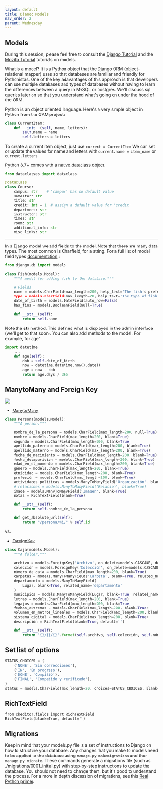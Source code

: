 ```yaml
---
layout: default
title: Django Models 
nav_order: 2
parent: Wednesday 
---
```

## Models 
During this session, please feel free to consult the [Django Tutorial](https://docs.djangoproject.com/en/2.2/intro/tutorial02/)
and the [Mozilla Tutorial](https://developer.mozilla.org/en-US/docs/Learn/Server-side/Django/Models) tutorials on models. 

What is a model?  It is a Python object that the Django ORM (object-relational mapper) uses so that databases are familiar and friendly for Pythonistas. One of the key adavantages of this approach is that developers can use multiple databases and types of databases without having to learn the differences between a query in MySQL or postgres.  We'll discuss sql queries later on so that you understand what's going on under the hood of the ORM.     

Python is an object oriented language. Here's a very simple object in Python from the GAM project:

```python 
class CurrentItem:
    def __init__(self, name, letters):
        self.name = name
        self.letters = letters
```

To create a current item object, just use `current = CurrentItem`
We can set or update the values for name and letters with `current.name = item_name` or `current.letters`

Python 3.7+ comes with a [native dataclass object](https://realpython.com/python-data-classes/).

```python
from dataclasses import dataclass

@dataclass
class Course:
    campus: str    # 'campus' has no default value
    semester: str
    title: str
    credit: int = 1  # assign a default value for 'credit'
    department: str
    instructor: str
    times: str
    room: str 
    additional_info: str
    misc_links: str
```

---
In a Django model we add fields to the model. Note that there are many data types.  The most common is Charfield, for a string.  For a full list of model field types [documentation](https://docs.djangoproject.com/en/2.2/ref/models/fields/#model-field-types).:

```python
from django.db import models

class Fish(models.Model):
    """A model for adding fish to the database."""

    # Fields
    name = models.CharField(max_length=200, help_text='The fish's prefered name')
    type = models.CharField(max_length=20, help_text='The type of fish')
    date_of_birth = models.DateField(auto_now=False)
    has_fins = models.BooleanField(null=True)
    
    def __str__(self):
        return self.name
```

Note the __str__ method.  This defines what is displayed in the admin interface (we'll get to that soon). 
You can also add methods to the model. For example, for age"

```python
import datetime 
    ... 
    def age(self):
        dob = self.date_of_birth
        now = datetime.datetime.now().date()
        age = now - dob
        return age.days / 365
```

## ManytoMany and Foreign Key

![](https://mdn.mozillademos.org/files/16479/local_library_model_uml.png)
- [ManytoMany](https://docs.djangoproject.com/en/2.1/ref/models/fields/#manytomanyfield)

```python
class Persona(models.Model):
    """A person."""

    nombre_de_la_persona = models.CharField(max_length=200, null=True)
    nombre = models.CharField(max_length=200, blank=True)
    segundo = models.CharField(max_length=200, blank=True)
    apellido_paterno = models.CharField(max_length=200, blank=True)
    apellido_materno = models.CharField(max_length=200, blank=True)
    fecha_de_nacimiento = models.CharField(max_length=200, blank=True)
    fecha_desaparicion = models.CharField(max_length=200, blank=True)
    edad_en_el_momento = models.CharField(max_length=200, blank=True)
    género = models.CharField(max_length=200, blank=True)
    etnicidad = models.CharField(max_length=200, blank=True)
    profesión = models.CharField(max_length=200, blank=True)
    actividades_políticas = models.ManyToManyField('Organización', blank=True)
    # relaciones = models.ManyToManyField('Relación', blank=True)
    image = models.ManyToManyField('Imagen', blank=True)
    notas = RichTextField(blank=True)

    def __str__(self):
        return self.nombre_de_la_persona

    def get_absolute_url(self):
        return "/persona/%i/" % self.id
```

vs.
- [ForeignKey](https://docs.djangoproject.com/en/2.1/ref/models/fields/#foreignkey)

```python
class Caja(models.Model):
    """A folder."""

    archivo = models.ForeignKey('Archivo', on_delete=models.CASCADE, default=1)
    colección = models.ForeignKey('Colección', on_delete=models.CASCADE, default=1)
    número_de_caja = models.CharField(max_length=200, blank=True)
    carpetas = models.ManyToManyField('Carpeta', blank=True, related_name='carpetas')
    departamento = models.ManyToManyField(
        Lugar, blank=True, related_name='departamento'
    )
    municipios = models.ManyToManyField(Lugar, blank=True, related_name='municipios')
    letras = models.CharField(max_length=200, blank=True)
    legajos = models.CharField(max_length=200, blank=True)
    fechas_extremas = models.CharField(max_length=200, blank=True)
    volumen_en_metros_lineales = models.CharField(max_length=200, blank=True)
    sistema_digital = models.CharField(max_length=200, blank=True)
    descripción = RichTextField(blank=True, default='')

    def __str__(self):
        return '{}/{}/{}'.format(self.archivo, self.colección, self.número_de_caja)
```

## Set list of options 
```python
STATUS_CHOICES = (
    ('NONE', 'Sin correcciones'),
    ('IN', 'En progreso'),
    ('DONE', 'Compitió'),
    ('FINAL', 'Competido y verificado'),
)
status = models.CharField(max_length=20, choices=STATUS_CHOICES, blank=True)
```


## RichTextField
```
from ckeditor.fields import RichTextField
RichTextField(blank=True, default='')
```

## Migrations 

Keep in mind that your models.py file is a set of instructions to Django on how to structure your database.  Any changes that you make to models need to be applied to the database using `manage.py makemigrations` and then `manage.py migrate`.  These commands generate a migrations file (such as ./migrations/0001_initial.py) with step-by-step instructions to update the database.  You should not need to change them, but it's good to understand the process.  For a more in depth discussion of migrations, see this [Real Python primer](https://realpython.com/django-migrations-a-primer/).  

